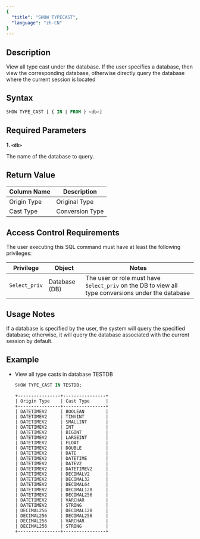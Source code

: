 ```yaml
---
{
  "title": "SHOW TYPECAST",
  "language": "zh-CN"
}
---
```


## Description

View all type cast under the database. If the user specifies a database, then view the corresponding database, otherwise
directly query the database where the current session is located

## Syntax

```sql
SHOW TYPE_CAST [ { IN | FROM } <db>]
```

## Required Parameters

**1. `<db>`**

The name of the database to query.

## Return Value

| Column Name | Description     |
|-------------|-----------------|
| Origin Type | Original Type   |
| Cast Type   | Conversion Type |

## Access Control Requirements

The user executing this SQL command must have at least the following privileges:

| Privilege   | Object        | Notes                                                                                            |
|-------------|---------------|--------------------------------------------------------------------------------------------------|
| `Select_priv` | Database (DB) | The user or role must have `Select_priv` on the DB to view all type conversions under the database |

## Usage Notes

If a database is specified by the user, the system will query the specified database; otherwise, it will query the
database associated with the current session by default.

## Example

- View all type casts in database TESTDB

    ```sql
    SHOW TYPE_CAST IN TESTDB;
    ```
    ```text
    +----------------+----------------+
    | Origin Type    | Cast Type      |
    +----------------+----------------+
    | DATETIMEV2     | BOOLEAN        |
    | DATETIMEV2     | TINYINT        |
    | DATETIMEV2     | SMALLINT       |
    | DATETIMEV2     | INT            |
    | DATETIMEV2     | BIGINT         |
    | DATETIMEV2     | LARGEINT       |
    | DATETIMEV2     | FLOAT          |
    | DATETIMEV2     | DOUBLE         |
    | DATETIMEV2     | DATE           |
    | DATETIMEV2     | DATETIME       |
    | DATETIMEV2     | DATEV2         |
    | DATETIMEV2     | DATETIMEV2     |
    | DATETIMEV2     | DECIMALV2      |
    | DATETIMEV2     | DECIMAL32      |
    | DATETIMEV2     | DECIMAL64      |
    | DATETIMEV2     | DECIMAL128     |
    | DATETIMEV2     | DECIMAL256     |
    | DATETIMEV2     | VARCHAR        |
    | DATETIMEV2     | STRING         |
    | DECIMAL256     | DECIMAL128     |
    | DECIMAL256     | DECIMAL256     |
    | DECIMAL256     | VARCHAR        |
    | DECIMAL256     | STRING         |
    +----------------+----------------+
    ```


